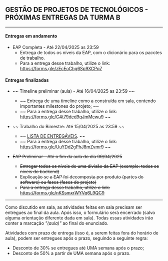 ## GESTÃO DE PROJETOS DE TECNOLÓGICOS - PRÓXIMAS ENTREGAS DA TURMA B
___

#### Entregas em andamento

- EAP Completa - Até 22/04/2025 as 23:59
    + Entrega de todos os níveis da EAP, com o dicionário para os pacotes de trabalho.
    + Para a entrega desse trabalho, utilize o link: https://forms.gle/zEcEoChg6Sp9XCPq7

#### Entregas finalizadas
- ~~ Timeline preliminar (aula) - Até 16/04/2025 as 23:59                                                ~~
    + ~~ Entrega de uma timeline como a construída em sala, contendo importantes milestones do projeto; ~~
    + ~~ Para a entrega desse trabalho, utilize o link: https://forms.gle/C4t79ded9qJmMcwu9 ~~

- ~~ Trabalho do Bimestre: Até 15/04/2025 as 23:59                                                                                                   ~~
    + ~~ [LISTA DE ENTREGÁVEIS](https://github.com/biazottoj/unicesumar2025/blob/main/gest%C3%A3o%20de%20projetos%20tecnol%C3%B3gicos/atividades/Entrega%20do%20Projeto%20Gerenciamento%20de%20projetos%20Tecnolo%CC%81gicos%20-%20Primeiro%20Bimestre%20-%202025.pdf). ~~
    + ~~ Para a entrega desse trabalho, utilize o link: https://forms.gle/UuYDd2gPhJ8mZvmr9 ~~

- ~~EAP Preliminar - Até o fim da aula do dia 09/04/2025~~
    + ~~Entregar todos os níveis de uma divisão da EAP (exemplo: todos os níveis do backend)~~
    + ~~Explicação se a EAP foi decomposta por produto (partes do software) ou fases (fases do projeto)~~
    + ~~Para a entrega desse trabalho, utilize o link: https://forms.gle/nKSsmxrWYVq6L9QC9~~
___

Como discutido em sala, as atividades feitas em sala precisam ser entregues ao final da aula. Após isso, o formulário será encerrado (salvo alguma orientação diferente dada em sala). Todas essas atividades irão conter a marcação *"(aula)"* ao final do enunciado.

Atividades com prazo de entrega (isso é, a serem feitas fora do horário de aula), podem ser entregues após o prazo, seguindo a seguinte regra:
- Desconto de 30% se entregues até UMA semana após o prazo;
- Desconto de 50% a partir de UMA semana após o prazo. 
